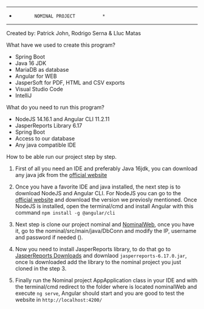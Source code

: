 ***************************************
*            NOMINAL PROJECT          *
***************************************
Created by: Patrick John, Rodrigo Serna & Lluc Matas

What have we used to create this program?

- Spring Boot
- Java 16 JDK
- MariaDB as database
- Angular for WEB
- JasperSoft for PDF, HTML and CSV exports
- Visual Studio Code
- IntelliJ

What do you need to run this program?

- NodeJS 14.16.1 and Angular CLI 11.2.11
- JasperReports Library 6.17
- Spring Boot
- Access to our database
- Any java compatible IDE

How to be able run our project step by step.

1. First of all you need an IDE and preferably Java 16jdk, you can download any java jdk from the [official website](https://www.oracle.com/es/java/technologies/javase-downloads.html)

2. Once you have a favorite IDE and java installed, the next step is to download NodeJS and Angular CLI. For NodeJS you can go to the [official website](https://nodejs.org/es/download/) 
   and download the version we previosly mentioned. Once NodeJS is installed, open the terminal/cmd and install Angular with this command ``` npm install -g @angular/cli ```

3. Next step is clone our project nominal and [NominalWeb](https://github.com/LMatass/nominalWeb), once you have it,
   go to the nominal/src/main/java/DbConn and modify the IP, username and password if needed ().

4. Now you need to install JasperReports library, to do that go to [JasperReports Downloads](https://community.jaspersoft.com/community-download) and downlaod ```jasperreports-6.17.0.jar```, once Is downloaded add the library to the nominal project you just cloned in the step 3.

5. Finally run the Nominal project  AppApplication class in your IDE and with the terminal/cmd redirect to the folder where is located nominalWeb and execute ```ng serve```, Angular should start and you are good to test the website in ```http://localhost:4200/```
